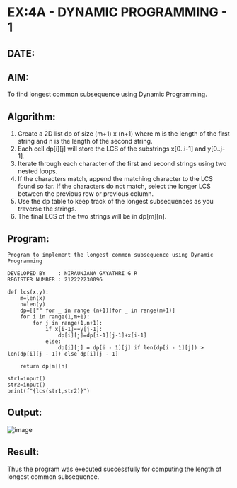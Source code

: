 # EX:4A - DYNAMIC PROGRAMMING - 1
## DATE:

## AIM:

To find longest common subsequence using Dynamic Programming.

## Algorithm:

1. Create a 2D list dp of size (m+1) x (n+1) where m is the length of the first string and n is the length of the second string.
2. Each cell dp[i][j] will store the LCS of the substrings x[0..i-1] and y[0..j-1].
3. Iterate through each character of the first and second strings using two nested loops.
4. If the characters match, append the matching character to the LCS found so far. If the characters do not match, select the longer LCS between the previous row 
   or previous column.
5. Use the dp table to keep track of the longest subsequences as you traverse the strings.
6. The final LCS of the two strings will be in dp[m][n].

## Program:
```
Program to implement the longest common subsequence using Dynamic Programming

DEVELOPED BY    : NIRAUNJANA GAYATHRI G R
REGISTER NUMBER : 212222230096
```
```
def lcs(x,y):
    m=len(x)
    n=len(y)
    dp=[["" for _ in range (n+1)]for _ in range(m+1)]
    for i in range(1,m+1):
        for j in range(1,n+1):
            if x[i-1]==y[j-1]:
                dp[i][j]=dp[i-1][j-1]+x[i-1]
            else: 
                dp[i][j] = dp[i - 1][j] if len(dp[i - 1][j]) > len(dp[i][j - 1]) else dp[i][j - 1]
    
    return dp[m][n]

str1=input()
str2=input()
print(f"{lcs(str1,str2)}")

```

## Output:

![image](https://github.com/user-attachments/assets/b9da6014-1be1-4899-96bc-e285e0f94383)

## Result:

Thus the program was executed successfully for computing the length of longest common subsequence.
